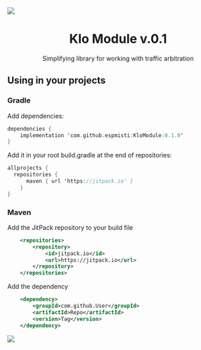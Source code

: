 <img src="https://sun9-80.userapi.com/impg/JZaZj7BfrN33x8NtB1bH_WBFCyIlgkXwswMaXA/OWtM8sdRiCo.jpg?size=2000x40&quality=96&sign=633ed80d7c13defcddec353e11f79d5b&type=album" />
<h1 align="center">Klo Module v.0.1</h1>
<div align="center">Simplifying library for working with traffic arbitration</div>

## Using in your projects

### Gradle
Add dependencies:
```kotlin
dependencies {
    implementation 'com.github.espmisti:KloModule:0.1.0'
}
```
Add it in your root build.gradle at the end of repositories:
```kotlin
allprojects {
  repositories {
      maven { url 'https://jitpack.io' }
    }
}
```

### Maven
Add the JitPack repository to your build file
```xml
	<repositories>
		<repository>
		    <id>jitpack.io</id>
		    <url>https://jitpack.io</url>
		</repository>
	</repositories>
```
Add the dependency
```xml
	<dependency>
	    <groupId>com.github.User</groupId>
	    <artifactId>Repo</artifactId>
	    <version>Tag</version>
	</dependency>
```
<img src="https://sun9-80.userapi.com/impg/JZaZj7BfrN33x8NtB1bH_WBFCyIlgkXwswMaXA/OWtM8sdRiCo.jpg?size=2000x40&quality=96&sign=633ed80d7c13defcddec353e11f79d5b&type=album" />
